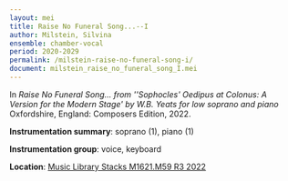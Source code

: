 ```yaml
---
layout: mei
title: Raise No Funeral Song...--I
author: Milstein, Silvina
ensemble: chamber-vocal
period: 2020-2029
permalink: /milstein-raise-no-funeral-song-i/
document: milstein_raise_no_funeral_song_I.mei
---
```


In *Raise No Funeral Song... from ''Sophocles' Oedipus at Colonus: A Version for the Modern Stage' by W.B. Yeats for low soprano and piano* Oxfordshire, England: Composers Edition, 2022.

**Instrumentation summary**: soprano (1), piano (1)

**Instrumentation group**: voice, keyboard

**Location**: <a href="https://tufts.primo.exlibrisgroup.com/permalink/01TUN_INST/1kc9gia/alma991018744589203851" target="_blank">Music Library Stacks M1621.M59 R3 2022</a>
